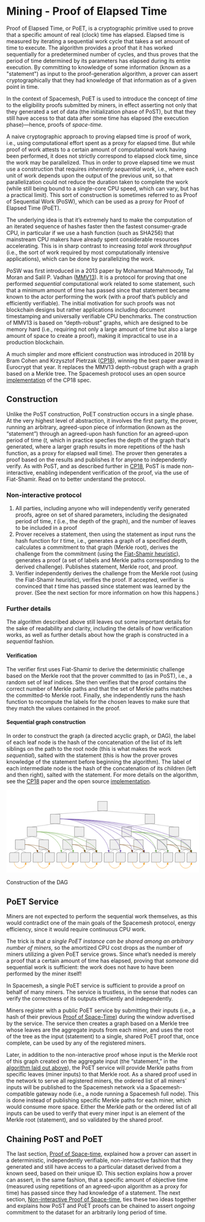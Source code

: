 # Mining - Proof of Elapsed Time

Proof of Elapsed Time, or PoET, is a cryptographic primitive used to prove that a specific amount of real (clock) time has elapsed. Elapsed time is measured by iterating a sequential work cycle that takes a set amount of time to execute. The algorithm provides a proof that it has worked sequentially for a predetermined number of cycles, and thus proves that the period of time determined by its parameters has elapsed during its entire execution. By committing to knowledge of some information (known as a "statement") as input to the proof-generation algorithm, a prover can assert cryptographically that they had knowledge of that information as of a given point in time.

In the context of Spacemesh, PoET is used to introduce the concept of _time_ to the eligibility proofs submitted by miners, in effect asserting not only that they generated a set of data (the initialization phase of PoST), but that they still have access to that data after some time has elapsed (the execution phase)—hence, proofs of _space-time._

A naive cryptographic approach to proving elapsed time is proof of work, i.e., using computational effort spent as a proxy for elapsed time. But while proof of work attests to a certain amount of computational work having been performed, it does not strictly correspond to elapsed clock time, since the work may be parallelized. Thus in order to prove elapsed time we must use a construction that requires _inherently sequential work_, i.e., where each unit of work depends upon the output of the previous unit, so that parallelization could not reduce the duration taken to complete the work (while still being bound to a single-core CPU speed, which can vary, but has a practical limit). This sort of construction is sometimes referred to as Proof of Sequential Work (PoSW), which can be used as a proxy for Proof of Elapsed Time (PoET).

The underlying idea is that it’s extremely hard to make the computation of an iterated sequence of hashes faster then the fastest consumer-grade CPU, in particular if we use a hash function (such as SHA256) that mainstream CPU makers have already spent considerable resources accelerating. This is in sharp contrast to increasing _total work throughput_ (i.e., the sort of work required by most computationally intensive applications), which can be done by parallelizing the work.

PoSW was first introduced in a 2013 paper by Mohammad Mahmoody, Tal Moran and Salil P. Vadhan ([MMV13](https://eprint.iacr.org/2011/553)). It is a protocol for proving that one performed _sequential_ computational work related to some statement, such that a minimum amount of time has passed since that statement became known to the actor performing the work (with a proof that’s publicly and efficiently verifiable). The initial motivation for such proofs was not blockchain designs but rather applications including document timestamping and universally verifiable CPU benchmarks. The construction of MMV13 is based on “depth-robust” graphs, which are designed to be memory hard (i.e., requiring not only a large amount of time but also a large amount of space to create a proof), making it impractical to use in a production blockchain.

A much simpler and more efficient construction was introduced in 2018 by Bram Cohen and Krzysztof Pietrzak ([CP18](https://eprint.iacr.org/2018/183)), winning the best paper award in Eurocrypt that year. It replaces the MMV13 depth-robust graph with a graph based on a Merkle tree. The Spacemesh protocol uses an open source [implementation](https://github.com/spacemeshos/poet) of the CP18 spec.


## Construction

Unlike the PoST construction, PoET construction occurs in a single phase. At the very highest level of abstraction, it involves the first party, the prover, running an arbitrary, agreed-upon piece of information (known as the “statement”) through an agreed-upon hash function for an agreed-upon period of time (_t,_ which in practice specfies the depth of the graph that's generated, where a larger graph results in more repetitions of the hash function, as a proxy for elapsed wall time). The prover then generates a proof based on the results and publishes it for anyone to independently verify. As with PoST, and as described further in [CP18](https://eprint.iacr.org/2018/183), PoST is made non-interactive, enabling independent verification of the proof, via the use of Fiat-Shamir. Read on to better understand the protocol.


<a name="algorithm"></a>
### Non-interactive protocol

1. All parties, including anyone who will independently verify generated proofs, agree on set of shared parameters, including the designated period of time, _t_ (i.e., the depth of the graph), and the number of leaves to be included in a proof
2. Prover receives a statement, then using the statement as input runs the hash function for _t_ time, i.e., generates a graph of a specified depth, calculates a commitment to that graph (Merkle root), derives the challenge from the commitment (using the [Fiat-Shamir heuristic](https://en.wikipedia.org/wiki/Fiat%E2%80%93Shamir_heuristic)), generates a proof (a set of labels and Merkle paths corresponding to the derived challenge). Publishes statement, Merkle root, and proof.
3. Verifier independently derives the challenge from the Merkle root (using the Fiat-Shamir heuristic), verifies the proof. If accepted, verifier is convinced that _t_ time has passed since statement was learned by the prover. (See the next section for more information on how this happens.)


### Further details

The algorithm described above still leaves out some important details for the sake of readability and clarity, including the details of how verification works, as well as further details about how the graph is constructed in a _sequential_ fashion.

#### Verification

The verifier first uses Fiat-Shamir to derive the deterministic challenge based on the Merkle root that the prover committed to (as in PoST), i.e., a random set of leaf indices. She then verifies that the proof contains the correct number of Merkle paths and that the set of Merkle paths matches the committed-to Merkle root. Finally, she independently runs the hash function to recompute the labels for the chosen leaves to make sure that they match the values contained in the proof.

#### Sequential graph construction

In order to construct the graph (a directed acyclic graph, or DAG), the label of each leaf node is the hash of the concatenation of the list of its left siblings on the path to the root node (this is what makes the work _sequential_), salted with the statement (this is how the prover proves knowledge of the statement before beginning the algorithm). The label of each intermediate node is the hash of the concatenation of its children (left and then right), salted with the statement. For more details on the algorithm, see the [CP18](https://eprint.iacr.org/2018/183) paper and the open source [implementation](https://github.com/spacemeshos/poet).

![Visualization of PoET graph construction](../assets/poet-dag.png "Visualization of PoET graph construction")

Construction of the DAG


## PoET Service

Miners are not expected to perform the sequential work themselves, as this would contradict one of the main goals of the Spacemesh protocol, energy efficiency, since it would require continuous CPU work.

The trick is that _a single PoET instance can be shared among an arbitrary number of miners,_ so the amortized CPU cost drops as the number of miners utilizing a given PoET service grows. Since what’s needed is merely a proof that a certain amount of time has elapsed, proving that _someone_ did sequential work is sufficient: the work does not have to have been performed by the miner itself!

In Spacemesh, a single PoET service is sufficient to provide a proof on behalf of many miners. The service is trustless, in the sense that nodes can verify the correctness of its outputs efficiently and independently.

Miners register with a public PoET service by submitting their inputs (i.e., a hash of their previous [Proof of Space-Time](02-post.md)) during the window advertised by the service. The service then creates a graph based on a Merkle tree whose leaves are the aggregate inputs from each miner, and uses the root of the tree as the input (statement) to a single, shared PoET proof that, once complete, can be used by any of the registered miners.

Later, in addition to the non-interactive proof whose input is the Merkle root of this graph created on the aggregate input (the “statement,” in the [algorithm laid out above](#algorithm)), the PoET service will provide Merkle paths from specific leaves (miner inputs) to that Merkle root. As a shared proof used in the network to serve all registered miners, the ordered list of all miners’ inputs will be published to the Spacemesh network via a Spacemesh-compatible gateway node (i.e., a node running a Spacemesh full node). This is done instead of publishing specific Merkle paths for each miner, which would consume more space. Either the Merkle path or the ordered list of all inputs can be used to verify that every miner input is an element of the Merkle root (statement), and so validated by the shared proof.


## Chaining PoST and PoET

The last section, [Proof of Space-time](02-post.md), explained how a prover can assert in a deterministic, independently verifiable, non-interactive fashion that they generated and still have access to a particular dataset derived from a known seed, based on their unique ID. This section explains how a prover can assert, in the same fashion, that a specific amount of objective time (measured using repetitions of an agreed-upon algorithm as a proxy for time) has passed since they had knowledge of a statement. The next section, [Non-interactive Proof of Space-time](04-nipst.md), ties these two ideas together and explains how PoST and PoET proofs can be chained to assert _ongoing_ commitment to the dataset for an arbitrarily long period of time.

